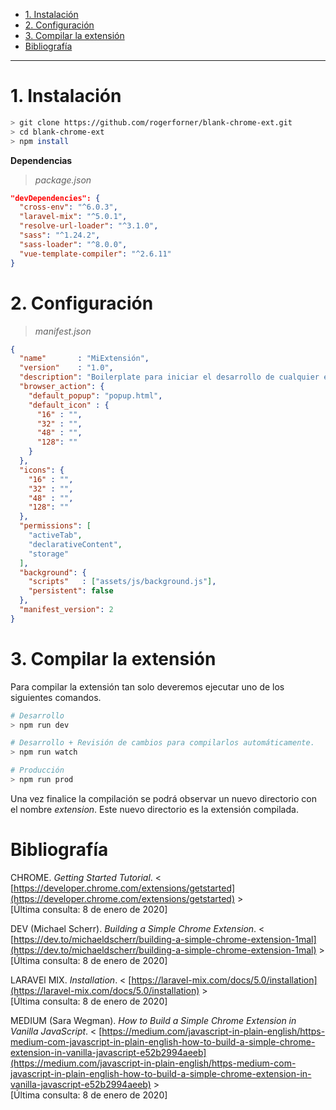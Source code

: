 - [1. Instalación](#1-instalación)
- [2. Configuración](#2-configuración)
- [3. Compilar la extensión](#3-compilar-la-extensión)
- [Bibliografía](#bibliografía)

---

# 1. Instalación

```bash
> git clone https://github.com/rogerforner/blank-chrome-ext.git
> cd blank-chrome-ext
> npm install
```

**Dependencias**

> _package.json_

```json
"devDependencies": {
  "cross-env": "^6.0.3",
  "laravel-mix": "^5.0.1",
  "resolve-url-loader": "^3.1.0",
  "sass": "^1.24.2",
  "sass-loader": "^8.0.0",
  "vue-template-compiler": "^2.6.11"
}
```

# 2. Configuración

> _manifest.json_

```json
{
  "name"       : "MiExtensión",
  "version"    : "1.0",
  "description": "Boilerplate para iniciar el desarrollo de cualquier extensión para Chrome",
  "browser_action": {
    "default_popup": "popup.html",
    "default_icon" : {
      "16" : "",
      "32" : "",
      "48" : "",
      "128": ""
    }
  },
  "icons": {
    "16" : "",
    "32" : "",
    "48" : "",
    "128": ""
  },
  "permissions": [
    "activeTab",
    "declarativeContent",
    "storage"
  ],
  "background": {
    "scripts"   : ["assets/js/background.js"],
    "persistent": false
  },
  "manifest_version": 2
}
```

# 3. Compilar la extensión

Para compilar la extensión tan solo deveremos ejecutar uno de los siguientes comandos.

```bash
# Desarrollo
> npm run dev

# Desarrollo + Revisión de cambios para compilarlos automáticamente.
> npm run watch

# Producción
> npm run prod
```

Una vez finalice la compilación se podrá observar un nuevo directorio con el nombre _extension_. Este nuevo directorio es la extensión compilada.

# Bibliografía

CHROME. _Getting Started Tutorial_. < [https://developer.chrome.com/extensions/getstarted](https://developer.chrome.com/extensions/getstarted) >
<br>[Última consulta: 8 de enero de 2020]

DEV (Michael Scherr). _Building a Simple Chrome Extension_. < [https://dev.to/michaeldscherr/building-a-simple-chrome-extension-1mal](https://dev.to/michaeldscherr/building-a-simple-chrome-extension-1mal) >
<br>[Última consulta: 8 de enero de 2020]

LARAVEl MIX. _Installation_. < [https://laravel-mix.com/docs/5.0/installation](https://laravel-mix.com/docs/5.0/installation) >
<br>[Última consulta: 8 de enero de 2020]

MEDIUM (Sara Wegman). _How to Build a Simple Chrome Extension in Vanilla JavaScript_. < [https://medium.com/javascript-in-plain-english/https-medium-com-javascript-in-plain-english-how-to-build-a-simple-chrome-extension-in-vanilla-javascript-e52b2994aeeb](https://medium.com/javascript-in-plain-english/https-medium-com-javascript-in-plain-english-how-to-build-a-simple-chrome-extension-in-vanilla-javascript-e52b2994aeeb) >
<br>[Última consulta: 8 de enero de 2020]